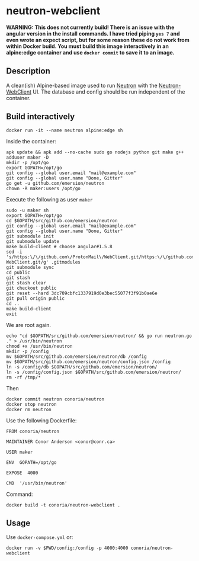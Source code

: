 # neutron-webclient

__WARNING: This does not currently build! There is an issue with the angular version in the install commands. I have tried piping `yes 7` and even wrote an expect script, but for some reason these do not work from within Docker build. You must build this image interactively in an alpine:edge container and use `docker commit` to save it to an image.__

## Description

A clean(ish) Alpine-based image used to run [Neutron](https://github.com/emersion/neutron) with the [Neutron-WebClient](https://github.com/vpapadopou/Neutron-WebClient) UI. The database and config should be run independent of the container. 

## Build interactively
```
docker run -it --name neutron alpine:edge sh
```
Inside the container:
```
apk update && apk add --no-cache sudo go nodejs python git make g++
adduser maker -D
mkdir -p /opt/go
export GOPATH=/opt/go
git config --global user.email "mail@example.com"
git config --global user.name "Done, Gitter" 
go get -u github.com/emersion/neutron
chown -R maker:users /opt/go
```
Execute the following as user `maker`
```
sudo -u maker sh
export GOPATH=/opt/go
cd $GOPATH/src/github.com/emersion/neutron
git config --global user.email "mail@example.com"
git config --global user.name "Done, Gitter"
git submodule init
git submodule update
make build-client # choose angular#1.5.8
sed -i 's/https:\/\/github.com\/ProtonMail\/WebClient.git/https:\/\/github.com\/vpapadopou\/Neutron-WebClient.git/g' .gitmodules
git submodule sync
cd public
git stash
git stash clear
git checkout public
git reset --hard 3dc709cbfc1337919d0e3bec55077f3f91b0ae6e
git pull origin public
cd ..
make build-client
exit
```
We are root again.
```
echo "cd $GOPATH/src/github.com/emersion/neutron/ && go run neutron.go ." > /usr/bin/neutron
chmod +x /usr/bin/neutron
mkdir -p /config
mv $GOPATH/src/github.com/emersion/neutron/db /config
mv $GOPATH/src/github.com/emersion/neutron/config.json /config
ln -s /config/db $GOPATH/src/github.com/emersion/neutron/
ln -s /config/config.json $GOPATH/src/github.com/emersion/neutron/
rm -rf /tmp/*
```
Then
```
docker commit neutron conoria/neutron
docker stop neutron
docker rm neutron
```
Use the following Dockerfile:
```
FROM conoria/neutron

MAINTAINER Conor Anderson <conor@conr.ca>

USER maker

ENV  GOPATH=/opt/go

EXPOSE  4000

CMD  '/usr/bin/neutron'
```
Command:
```
docker build -t conoria/neutron-webclient .
```

## Usage

Use `docker-compose.yml` or:

```
docker run -v $PWD/config:/config -p 4000:4000 conoria/neutron-webclient

```
